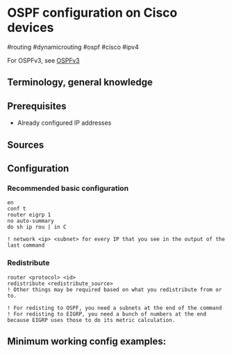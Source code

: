 # OSPF configuration on Cisco devices
#routing #dynamicrouting #ospf #cisco #ipv4

For OSPFv3, see [OSPFv3](OSPFv3.md)

Terminology, general knowledge
---


Prerequisites
---
- Already configured IP addresses

Sources
---


Configuration
---
### Recommended basic configuration

```
en
conf t
router eigrp 1
no auto-summary
do sh ip rou | in C

! network <ip> <subnet> for every IP that you see in the output of the last command
```

### Redistribute


```
router <protocol> <id>
redistribute <redistribute_source>
! Other things may be required based on what you redistribute from or to.

! For redisting to OSPF, you need a subnets at the end of the command
! For redisting to EIGRP, you need a bunch of numbers at the end because EIGRP uses those to do its metric calculation.
```


Minimum working config examples:
---
